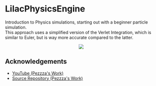 
# LilacPhysicsEngine

Introduction to Physics simulations, starting out with a beginner particle simulation. <br>
This approach uses a simplified version of the Verlet Integration, which is similar to Euler, but is way more accurate compared to the latter.
  <div align="center"><img src="https://github.com/ShubhangiXD/LilacPhysicsEngine/assets/92100787/b3351b59-fde7-4b01-abee-b2197f1858af"></div>


## Acknowledgements

 - [YouTube (Pezzza's Work)](https://youtu.be/lS_qeBy3aQI?si=A-AblEHOjc8kujrl)
 - [Source Repository (Pezzza's Work)](https://github.com/johnBuffer/VerletSFML)
